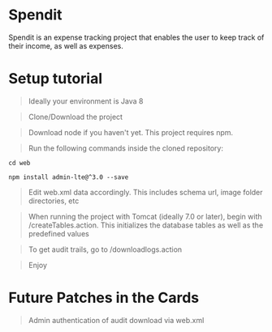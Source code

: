 # Spendit

Spendit is an expense tracking project that enables the user to keep track of their income, as well as expenses.

# Setup tutorial

>Ideally your environment is Java 8

>Clone/Download the project

>Download node if you haven't yet. This project requires npm.

>Run the following commands inside the cloned repository:

```
cd web

npm install admin-lte@^3.0 --save
```


>Edit web.xml data accordingly. This includes schema url, image folder directories, etc

>When running the project with Tomcat (ideally 7.0 or later), begin with /createTables.action. This initializes the database tables as well as the predefined values

>To get audit trails, go to /downloadlogs.action

>Enjoy

# Future Patches in the Cards

>Admin authentication of audit download via web.xml
